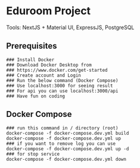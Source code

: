 # Eduroom Project

Tools: NextJS + Material UI, ExpressJS, PostgreSQL

## Prerequisites
```
### Install Docker
### Download Docker Desktop from
### https://www.docker.com/get-started
### Create account and Login
### Run the below command (Docker Compose)
### Use localhost:3000 for seeing result
### For api you can use localhost:3000/api 
### Have fun on coding
```

## Docker Compose

```
### run this command in / directory (root)
docker-compose -f docker-compose.dev.yml build
docker-compose -f docker-compose.dev.yml up
### if you want to remove log you can use 
docker-compose -f docker-compose.dev.yml up -d  
### for stop service
docker-compose -f docker-compose.dev.yml down
```